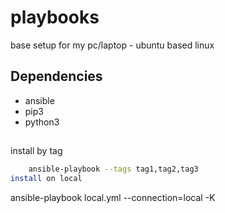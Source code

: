 # playbooks
base setup for my pc/laptop - ubuntu based linux

## Dependencies
- ansible
- pip3
- python3


##

install by tag
```zsh
    ansible-playbook --tags tag1,tag2,tag3
install on local
```
   ansible-playbook local.yml --connection=local -K
```
